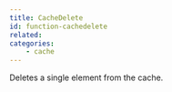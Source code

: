```yaml
---
title: CacheDelete
id: function-cachedelete
related:
categories:
    - cache
---
```


Deletes a single element from the cache.
